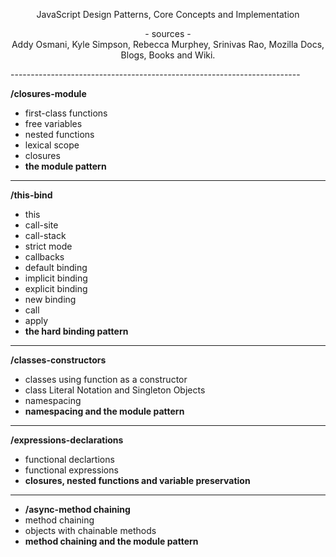<p align="center">
    JavaScript Design Patterns, Core Concepts and Implementation
</p>

<p align="center">
- sources -
<br>
Addy Osmani, Kyle Simpson, Rebecca Murphey, Srinivas Rao, 
Mozilla Docs, Blogs, Books and Wiki.
</p>
------------------------------------------------------------------------

**/closures-module**

- first-class functions
- free variables
- nested functions
- lexical scope
- closures
- **the module pattern**

------------------------------------------------------------------------

**/this-bind**

- this
- call-site
- call-stack
- strict mode
- callbacks
- default binding
- implicit binding
- explicit binding
- new binding
- call
- apply
- **the hard binding pattern**

------------------------------------------------------------------------

**/classes-constructors**

- classes using function as a constructor
- class Literal Notation and Singleton Objects
- namespacing
- **namespacing and the module pattern**

------------------------------------------------------------------------

**/expressions-declarations**
- functional declartions
- functional expressions
- **closures, nested functions and variable preservation**

------------------------------------------------------------------------
- **/async-method chaining**
- method chaining
- objects with chainable methods
- **method chaining and the module pattern**


 

